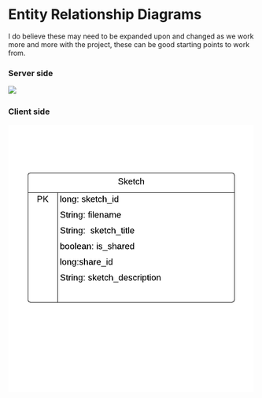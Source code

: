 # Entity Relationship Diagrams 
I do believe these may need to be expanded upon and changed as we work more and more with the project, these can be good starting points to work from.


### Server side 

![](process_this_server_erd)

### Client side 
![](Processthis_client_erd.png)

